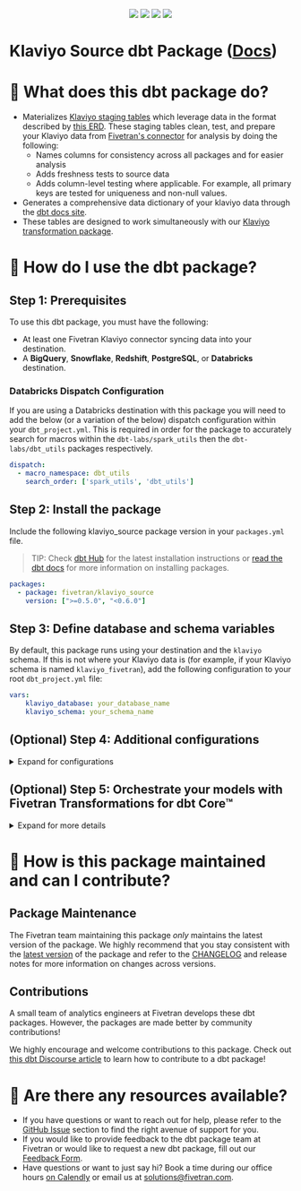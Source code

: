 <p align="center">
    <a alt="License"
        href="https://github.com/fivetran/dbt_klaviyo_source/blob/main/LICENSE">
        <img src="https://img.shields.io/badge/License-Apache%202.0-blue.svg" /></a>
    <a alt="dbt-core">
        <img src="https://img.shields.io/badge/dbt_Core™_version->=1.3.0_,<2.0.0-orange.svg" /></a>
    <a alt="Maintained?">
        <img src="https://img.shields.io/badge/Maintained%3F-yes-green.svg" /></a>
    <a alt="PRs">
        <img src="https://img.shields.io/badge/Contributions-welcome-blueviolet" /></a>
</p>

# Klaviyo Source dbt Package ([Docs](https://fivetran.github.io/dbt_klaviyo_source/))
# 📣 What does this dbt package do?
- Materializes [Klaviyo staging tables](https://fivetran.github.io/dbt_klaviyo_source/#!/overview/klaviyo_source/models/?g_v=1&g_e=seeds) which leverage data in the format described by [this ERD](https://fivetran.com/docs/applications/klaviyo#schemainformation). These staging tables clean, test, and prepare your Klaviyo data from [Fivetran's connector](https://fivetran.com/docs/applications/klaviyo) for analysis by doing the following:
  - Names columns for consistency across all packages and for easier analysis
  - Adds freshness tests to source data
  - Adds column-level testing where applicable. For example, all primary keys are tested for uniqueness and non-null values.
- Generates a comprehensive data dictionary of your klaviyo data through the [dbt docs site](https://fivetran.github.io/dbt_klaviyo_source/).
- These tables are designed to work simultaneously with our [Klaviyo transformation package](https://github.com/fivetran/dbt_klaviyo).

# 🎯 How do I use the dbt package?
## Step 1: Prerequisites
To use this dbt package, you must have the following:
- At least one Fivetran Klaviyo connector syncing data into your destination. 
- A **BigQuery**, **Snowflake**, **Redshift**, **PostgreSQL**, or **Databricks** destination.

### Databricks Dispatch Configuration
If you are using a Databricks destination with this package you will need to add the below (or a variation of the below) dispatch configuration within your `dbt_project.yml`. This is required in order for the package to accurately search for macros within the `dbt-labs/spark_utils` then the `dbt-labs/dbt_utils` packages respectively.
```yml
dispatch:
  - macro_namespace: dbt_utils
    search_order: ['spark_utils', 'dbt_utils']
```
## Step 2: Install the package
Include the following klaviyo_source package version in your `packages.yml` file.
> TIP: Check [dbt Hub](https://hub.getdbt.com/) for the latest installation instructions or [read the dbt docs](https://docs.getdbt.com/docs/package-management) for more information on installing packages.
```yaml
packages:
  - package: fivetran/klaviyo_source
    version: [">=0.5.0", "<0.6.0"]
```
## Step 3: Define database and schema variables
By default, this package runs using your destination and the `klaviyo` schema. If this is not where your Klaviyo data is (for example, if your Klaviyo schema is named `klaviyo_fivetran`), add the following configuration to your root `dbt_project.yml` file:

```yml
vars:
    klaviyo_database: your_database_name
    klaviyo_schema: your_schema_name 
```
## (Optional) Step 4: Additional configurations
<details><summary>Expand for configurations</summary>

### Unioning Multiple Klaviyo Connectors
If you have multiple Klaviyo connectors in Fivetran and would like to use this package on all of them simultaneously, we have provided functionality to do so. The package will union all of the data together and pass the unioned table into the transformations. You will be able to see which source it came from in the `source_relation` column of each model. To use this functionality, you will need to set either (**note that you cannot use both**) the `klaviyo_union_schemas` or `klaviyo_union_databases` variables:

```yml
# dbt_project.yml
...
config-version: 2
vars:
  klaviyo_source:
    klaviyo_union_schemas: ['klaviyo_usa','klaviyo_canada'] # use this if the data is in different schemas/datasets of the same database/project
    klaviyo_union_databases: ['klaviyo_usa','klaviyo_canada'] # use this if the data is in different databases/projects but uses the same schema name
```

### Passthrough Columns

Additionally, this package includes all source columns defined in the macros folder. We highly recommend including custom fields in this package as models now only bring in the standard fields for the `EVENT` and `PERSON` tables. You can add more columns using our passthrough column variables. These variables allow the passthrough fields to be aliased (`alias`) and casted (`transform_sql`) if desired, although it is not required. Datatype casting is configured via a SQL snippet within the `transform_sql` key. You may add the desired SQL snippet while omitting the `as field_name` part of the casting statement - this will be dealt with by the alias attribute - and your custom passthrough fields will be casted accordingly.

Use the following format for declaring the respective passthrough variables:

```yml
# dbt_project.yml

...
vars:

  klaviyo__event_pass_through_columns:
    - name:           "property_field_id"
      alias:          "new_name_for_this_field_id"
      transform_sql:  "cast(new_name_for_this_field as int64)"
    - name:           "this_other_field"
      transform_sql:  "cast(this_other_field as string)"
  klaviyo__person_pass_through_columns:
    - name:           "custom_crazy_field_name"
      alias:          "normal_field_name"
```

### Changing the Build Schema

By default, this package will build the Klaviyo staging models within a schema titled (`<target_schema>` + `_stg_klaviyo`) in your target database. If this is not where you would like your Klaviyo staging data to be written to, add the following configuration to your `dbt_project.yml` file:

```yml
# dbt_project.yml

...
models:
    klaviyo_source:
        +schema: my_new_schema_name # leave blank for just the target_schema
```

> Note that if your profile does not have permissions to create schemas in your warehouse, you can set the `+schema` to blank. The package will then write all tables to your pre-existing target schema.

### Change the source table references
If an individual source table has a different name than the package expects, add the table name as it appears in your destination to the respective variable:
> IMPORTANT: See this project's [`dbt_project.yml`](https://github.com/fivetran/dbt_klaviyo_source/blob/main/dbt_project.yml) variable declarations to see the expected names.
    
```yml
vars:
    klaviyo_<default_source_table_name>_identifier: your_table_name
```

</details>

## (Optional) Step 5: Orchestrate your models with Fivetran Transformations for dbt Core™
<details><summary>Expand for more details</summary>

Fivetran offers the ability for you to orchestrate your dbt project through [Fivetran Transformations for dbt Core™](https://fivetran.com/docs/transformations/dbt). Learn how to set up your project for orchestration through Fivetran in our [Transformations for dbt Core™ setup guides](https://fivetran.com/docs/transformations/dbt#setupguide).
    
# 🔍 Does this package have dependencies?
This dbt package is dependent on the following dbt packages. Please be aware that these dependencies are installed by default within this package. For more information on the following packages, refer to the [dbt hub](https://hub.getdbt.com/) site.
> IMPORTANT: If you have any of these dependent packages in your own `packages.yml` file, we highly recommend that you remove them from your root `packages.yml` to avoid package version conflicts.
```yml
packages:
    - package: fivetran/fivetran_utils
      version: [">=0.4.0", "<0.5.0"]

    - package: dbt-labs/dbt_utils
      version: [">=1.0.0", "<2.0.0"]
```

</details>

# 🙌 How is this package maintained and can I contribute?
## Package Maintenance
The Fivetran team maintaining this package _only_ maintains the latest version of the package. We highly recommend that you stay consistent with the [latest version](https://hub.getdbt.com/fivetran/klaviyo_source/latest/) of the package and refer to the [CHANGELOG](https://github.com/fivetran/dbt_klaviyo_source/blob/main/CHANGELOG.md) and release notes for more information on changes across versions.

## Contributions
A small team of analytics engineers at Fivetran develops these dbt packages. However, the packages are made better by community contributions! 

We highly encourage and welcome contributions to this package. Check out [this dbt Discourse article](https://discourse.getdbt.com/t/contributing-to-a-dbt-package/657) to learn how to contribute to a dbt package!

# 🏪 Are there any resources available?
- If you have questions or want to reach out for help, please refer to the [GitHub Issue](https://github.com/fivetran/dbt_klaviyo_source/issues/new/choose) section to find the right avenue of support for you.
- If you would like to provide feedback to the dbt package team at Fivetran or would like to request a new dbt package, fill out our [Feedback Form](https://www.surveymonkey.com/r/DQ7K7WW).
- Have questions or want to just say hi? Book a time during our office hours [on Calendly](https://calendly.com/fivetran-solutions-team/fivetran-solutions-team-office-hours) or email us at solutions@fivetran.com.